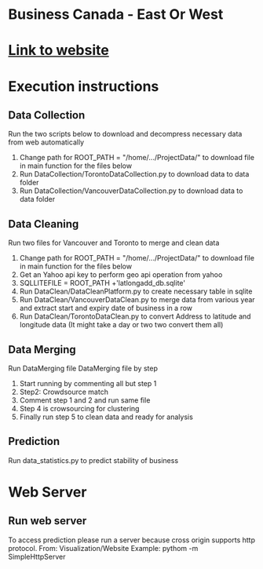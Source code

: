 # Business Canada - East Or West

# [Link to website](http://www.eastorwest.ca)

# Execution instructions



## Data Collection
Run the two scripts below to download and decompress necessary data from web automatically
1. Change path for ROOT_PATH = "/home/.../ProjectData/" to download file in main function for the files below
2. Run  DataCollection/TorontoDataCollection.py to download data to data folder
3. Run  DataCollection/VancouverDataCollection.py to download data to data folder

## Data Cleaning
Run two files for Vancouver and Toronto to merge and clean data 
1. Change path for ROOT_PATH = "/home/.../ProjectData/" to download file in main function for the files below
2. Get an Yahoo api key to perform geo api operation from yahoo
3. SQLLITEFILE = ROOT_PATH +'latlongadd_db.sqlite'
4. Run DataClean/DataCleanPlatform.py to create necessary table in sqlite
5. Run DataClean/VancouverDataClean.py to merge data from various year and extract start and expiry date of business in a row
6. Run DataClean/TorontoDataClean.py to convert Address to latitude and longitude data (It might take a day or two two convert them all)

## Data Merging
Run DataMerging file DataMerging file by step

1. Start running by commenting all but step 1
2. Step2: Crowdsource match
3. Comment step 1 and 2 and run same file
4. Step 4 is crowsourcing for clustering
5. Finally run step 5 to clean data and ready for analysis

## Prediction
Run data_statistics.py to predict stability of business

# Web Server
## Run web server
To access prediction please run a server because cross origin supports http protocol.
From: Visualization/Website
Example: pythom -m SimpleHttpServer 



